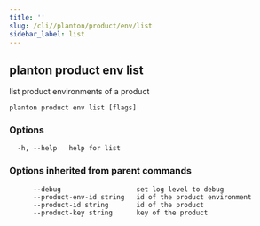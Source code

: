 ```yaml
---
title: ''
slug: /cli//planton/product/env/list
sidebar_label: list
---
```

## planton product env list

list product environments of a product

```
planton product env list [flags]
```

### Options

```
  -h, --help   help for list
```

### Options inherited from parent commands

```
      --debug                   set log level to debug
      --product-env-id string   id of the product environment
      --product-id string       id of the product
      --product-key string      key of the product
```


